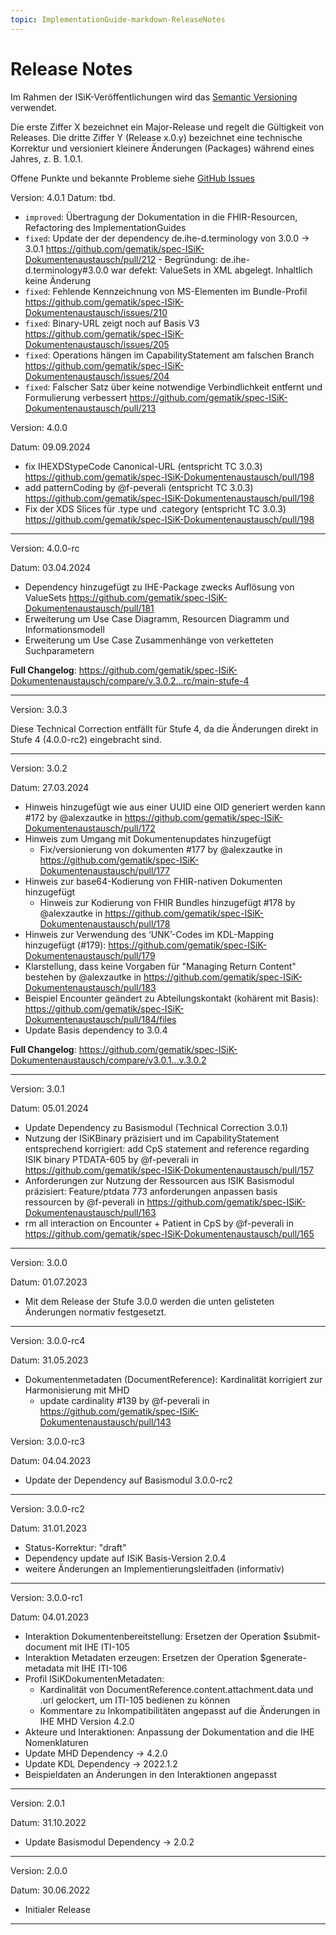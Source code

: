 ```yaml
---
topic: ImplementationGuide-markdown-ReleaseNotes
---
```

# Release Notes

Im Rahmen der ISiK-Veröffentlichungen wird das [Semantic Versioning](https://semver.org/lang/de/) verwendet.

Die erste Ziffer X bezeichnet ein Major-Release und regelt die Gültigkeit von Releases. Die dritte Ziffer Y (Release x.0.y) bezeichnet eine technische Korrektur und versioniert kleinere Änderungen (Packages) während eines Jahres, z. B. 1.0.1.

Offene Punkte und bekannte Probleme siehe [GitHub Issues](https://github.com/gematik/ISiK-Dokumentenaustausch/issues?q=is%3Aissue+is%3Aopen+label%3A%22offene+Punkte+Ballot%22)

Version: 4.0.1
Datum: tbd.

* `improved`: Übertragung der Dokumentation in die FHIR-Resourcen, Refactoring des ImplementationGuides
* `fixed`: Update der der dependency de.ihe-d.terminology von 3.0.0 -> 3.0.1 https://github.com/gematik/spec-ISiK-Dokumentenaustausch/pull/212 - Begründung: de.ihe-d.terminology#3.0.0 war defekt: ValueSets in XML abgelegt. Inhaltlich keine Änderung
* `fixed`: Fehlende Kennzeichnung von MS-Elementen im Bundle-Profil
https://github.com/gematik/spec-ISiK-Dokumentenaustausch/issues/210
* `fixed`: Binary-URL zeigt noch auf Basis V3
https://github.com/gematik/spec-ISiK-Dokumentenaustausch/issues/205
* `fixed`: Operations hängen im CapabilityStatement am falschen Branch
https://github.com/gematik/spec-ISiK-Dokumentenaustausch/issues/204
* `fixed`: Falscher Satz über keine notwendige Verbindlichkeit entfernt und Formulierung verbessert https://github.com/gematik/spec-ISiK-Dokumentenaustausch/pull/213



Version: 4.0.0

Datum: 09.09.2024

* fix IHEXDStypeCode Canonical-URL (entspricht TC 3.0.3) https://github.com/gematik/spec-ISiK-Dokumentenaustausch/pull/198
* add patternCoding by @f-peverali (entspricht TC 3.0.3) https://github.com/gematik/spec-ISiK-Dokumentenaustausch/pull/198
* Fix der XDS Slices für .type und .category (entspricht TC 3.0.3) https://github.com/gematik/spec-ISiK-Dokumentenaustausch/pull/198

----

Version: 4.0.0-rc

Datum: 03.04.2024

* Dependency hinzugefügt zu IHE-Package zwecks Auflösung von ValueSets https://github.com/gematik/spec-ISiK-Dokumentenaustausch/pull/181
* Erweiterung um Use Case Diagramm, Resourcen Diagramm und Informationsmodell
* Erweiterung um Use Case Zusammenhänge von verketteten Suchparametern

**Full Changelog**: https://github.com/gematik/spec-ISiK-Dokumentenaustausch/compare/v.3.0.2...rc/main-stufe-4

----

Version: 3.0.3

Diese Technical Correction entfällt für Stufe 4, da die Änderungen direkt in Stufe 4 (4.0.0-rc2) eingebracht sind.

----

Version: 3.0.2

Datum: 27.03.2024

* Hinweis hinzugefügt wie aus einer UUID eine OID generiert werden kann #172 by @alexzautke in https://github.com/gematik/spec-ISiK-Dokumentenaustausch/pull/172
* Hinweis zum Umgang mit Dokumentenupdates hinzugefügt
  * Fix/versionierung von dokumenten #177 by @alexzautke in https://github.com/gematik/spec-ISiK-Dokumentenaustausch/pull/177
* Hinweis zur base64-Kodierung von FHIR-nativen Dokumenten hinzugefügt
  * Hinweis zur Kodierung von FHIR Bundles hinzugefügt #178 by @alexzautke in https://github.com/gematik/spec-ISiK-Dokumentenaustausch/pull/178
* Hinweis zur Verwendung des ‘UNK’-Codes im KDL-Mapping hinzugefügt (#179): https://github.com/gematik/spec-ISiK-Dokumentenaustausch/pull/179
* Klarstellung, dass keine Vorgaben für "Managing Return Content" bestehen by @alexzautke in https://github.com/gematik/spec-ISiK-Dokumentenaustausch/pull/183
* Beispiel Encounter geändert zu Abteilungskontakt (kohärent mit Basis): https://github.com/gematik/spec-ISiK-Dokumentenaustausch/pull/184/files
* Update Basis dependency to 3.0.4

**Full Changelog**: https://github.com/gematik/spec-ISiK-Dokumentenaustausch/compare/v3.0.1...v.3.0.2

----
Version: 3.0.1

Datum: 05.01.2024

* Update Dependency zu Basismodul (Technical Correction 3.0.1)
* Nutzung der ISiKBinary präzisiert und im CapabilityStatement entsprechend korrigiert: add CpS statement and reference regarding ISIK binary PTDATA-605 by @f-peverali in https://github.com/gematik/spec-ISiK-Dokumentenaustausch/pull/157
* Anforderungen zur Nutzung der Ressourcen aus ISIK Basismodul präzisiert: Feature/ptdata 773 anforderungen anpassen basis ressourcen by @f-peverali in https://github.com/gematik/spec-ISiK-Dokumentenaustausch/pull/163
* rm all interaction on Encounter + Patient  in CpS by @f-peverali in https://github.com/gematik/spec-ISiK-Dokumentenaustausch/pull/165


----
Version: 3.0.0

Datum: 01.07.2023

* Mit dem Release der Stufe 3.0.0 werden die unten gelisteten Änderungen normativ festgesetzt.

----
Version: 3.0.0-rc4

Datum: 31.05.2023

* Dokumentenmetadaten (DocumentReference): Kardinalität korrigiert zur Harmonisierung mit MHD
  * update cardinality #139 by @f-peverali in https://github.com/gematik/spec-ISiK-Dokumentenaustausch/pull/143


Version: 3.0.0-rc3

Datum: 04.04.2023

* Update der Dependency auf Basismodul 3.0.0-rc2

---
Version: 3.0.0-rc2

Datum: 31.01.2023
- Status-Korrektur: "draft"
- Dependency update auf ISiK Basis-Version 2.0.4
- weitere Änderungen an Implementierungsleitfaden (informativ)
---
Version: 3.0.0-rc1

Datum: 04.01.2023
- Interaktion Dokumentenbereitstellung: Ersetzen der Operation $submit-document mit IHE ITI-105
- Interaktion Metadaten erzeugen: Ersetzen der Operation $generate-metadata mit IHE ITI-106
- Profil ISiKDokumentenMetadaten:
  - Kardinalität von DocumentReference.content.attachment.data und .url gelockert, um ITI-105 bedienen zu können
  - Kommentare zu Inkompatibilitäten angepasst auf die Änderungen in IHE MHD Version 4.2.0
- Akteure und Interaktionen: Anpassung der Dokumentation and die IHE Nomenklaturen
- Update MHD Dependency -> 4.2.0
- Update KDL Dependency -> 2022.1.2
- Beispieldaten an Änderungen in den Interaktionen angepasst
----
Version: 2.0.1

Datum: 31.10.2022

- Update Basismodul Dependency -> 2.0.2

----
Version: 2.0.0

Datum: 30.06.2022

- Initialer Release

----
